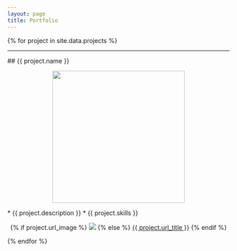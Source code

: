 ```yaml
---
layout: page
title: Portfolio
---
```


{% for project in site.data.projects %}
<hr>
## {{ project.name }}
<p align="center">
  <img src="{{ site.url }}/assets/{{ project.image }}" width="300" />
</p>
  * {{ project.description }}
  * {{ project.skills }}
  <p align="center">
  {% if project.url_image %}
      <a href="{{ project.url }}"><img src="{{ site.url }}/assets/{{ project.url_image }}" /></a>
  {% else %}
      <a href="{{ project.url }}">{{ project.url_title }}</a>
  {% endif %}
  </p>
{% endfor %}
